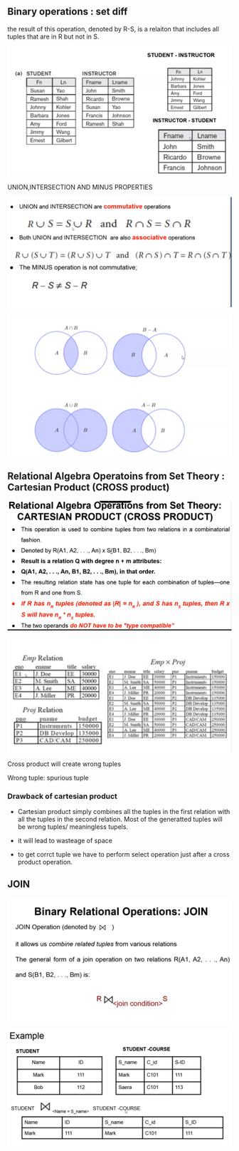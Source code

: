 ## Binary operations : set diff

the result of this operation, denoted by R-S, is a relaiton that includes all tuples that are in R but not in S.

![setDiff](./img/setDiff.png)

UNION,INTERSECTION AND MINUS PROPERTIES

![union,intersection,minus](./img/union,intersection,minus.png)

![union,intersection,minusRepr](./img/union,intersection,minusRepr.png)

## Relational Algebra Operatoins from Set Theory : Cartesian Product (CROSS product)

![crossProd](./img/crossProd.png)

![crossProd](./img/crossProdEg.png)

Cross product will create wrong tuples

Wrong tuple: spurious tuple

### Drawback of cartesian product

- Cartesian product simply combines all the tuples in the first relation with all the tuples in the second relation. Most of the generatted tuples will be wrong tuples/ meaningless tupels.

- it will lead to wasteage of space

- to get corrct tuple we have to perform select operation just after a cross product operation.

## JOIN

![join](./img/join.png)

![joinEg](./img/joinEg.png)

 


